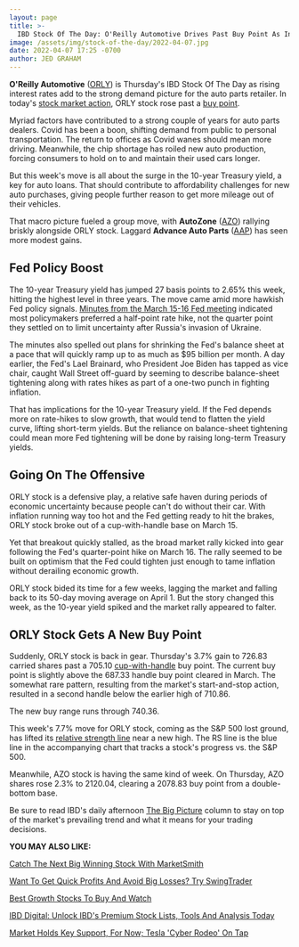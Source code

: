 ```yaml
---
layout: page
title: >-
  IBD Stock Of The Day: O'Reilly Automotive Drives Past Buy Point As Interest Rates Jump
image: /assets/img/stock-of-the-day/2022-04-07.jpg
date: 2022-04-07 17:25 -0700
author: JED GRAHAM
---
```







**O'Reilly Automotive** ([ORLY](https://research.investors.com/quote.aspx?symbol=ORLY)) is Thursday's IBD Stock Of The Day as rising interest rates add to the strong demand picture for the auto parts retailer. In today's [stock market action](https://www.investors.com/market-trend/stock-market-today/stock-market-today-market-trends-best-stocks-buy-watch/), ORLY stock rose past a [buy point](https://www.investors.com/how-to-invest/investors-corner/apple-stock-set-up-proper-buy-point-before-big-rally/).




Myriad factors have contributed to a strong couple of years for auto parts dealers. Covid has been a boon, shifting demand from public to personal transportation. The return to offices as Covid wanes should mean more driving. Meanwhile, the chip shortage has roiled new auto production, forcing consumers to hold on to and maintain their used cars longer.


But this week's move is all about the surge in the 10-year Treasury yield, a key for auto loans. That should contribute to affordability challenges for new auto purchases, giving people further reason to get more mileage out of their vehicles.


That macro picture fueled a group move, with **AutoZone** ([AZO](https://research.investors.com/quote.aspx?symbol=AZO)) rallying briskly alongside ORLY stock. Laggard **Advance Auto Parts** ([AAP](https://research.investors.com/quote.aspx?symbol=AAP)) has seen more modest gains.


Fed Policy Boost
----------------


The 10-year Treasury yield has jumped 27 basis points to 2.65% this week, hitting the highest level in three years. The move came amid more hawkish Fed policy signals. [Minutes from the March 15-16 Fed meeting](https://www.investors.com/news/economy/federal-reserve-to-shrink-balance-sheet-this-fast-nasdaq-leads-stocks-lower/) indicated most policymakers preferred a half-point rate hike, not the quarter point they settled on to limit uncertainty after Russia's invasion of Ukraine.


The minutes also spelled out plans for shrinking the Fed's balance sheet at a pace that will quickly ramp up to as much as $95 billion per month. A day earlier, the Fed's Lael Brainard, who President Joe Biden has tapped as vice chair, caught Wall Street off-guard by seeming to describe balance-sheet tightening along with rates hikes as part of a one-two punch in fighting inflation.


That has implications for the 10-year Treasury yield. If the Fed depends more on rate-hikes to slow growth, that would tend to flatten the yield curve, lifting short-term yields. But the reliance on balance-sheet tightening could mean more Fed tightening will be done by raising long-term Treasury yields.


Going On The Offensive
----------------------


ORLY stock is a defensive play, a relative safe haven during periods of economic uncertainty because people can't do without their car. With inflation running way too hot and the Fed getting ready to hit the brakes, ORLY stock broke out of a cup-with-handle base on March 15.


Yet that breakout quickly stalled, as the broad market rally kicked into gear following the Fed's quarter-point hike on March 16. The rally seemed to be built on optimism that the Fed could tighten just enough to tame inflation without derailing economic growth.


ORLY stock bided its time for a few weeks, lagging the market and falling back to its 50-day moving average on April 1. But the story changed this week, as the 10-year yield spiked and the market rally appeared to falter.


ORLY Stock Gets A New Buy Point
-------------------------------


Suddenly, ORLY stock is back in gear. Thursday's 3.7% gain to 726.83 carried shares past a 705.10 [cup-with-handle](https://www.investors.com/how-to-invest/investors-corner/the-basics-how-to-analyze-a-stocks-cup-with-handle/) buy point. The current buy point is slightly above the 687.33 handle buy point cleared in March. The somewhat rare pattern, resulting from the market's start-and-stop action, resulted in a second handle below the earlier high of 710.86.


The new buy range runs through 740.36.


This week's 7.7% move for ORLY stock, coming as the S&P 500 lost ground, has lifted its [relative strength line](https://www.investors.com/how-to-invest/investors-corner/growth-stocks-breakout-specialty-tool-relative-strength-line/) near a new high. The RS line is the blue line in the accompanying chart that tracks a stock's progress vs. the S&P 500.


Meanwhile, AZO stock is having the same kind of week. On Thursday, AZO shares rose 2.3% to 2120.04, clearing a 2078.83 buy point from a double-bottom base.


Be sure to read IBD's daily afternoon [The Big Picture](https://www.investors.com/category/market-trend/the-big-picture/) column to stay on top of the market's prevailing trend and what it means for your trading decisions.


**YOU MAY ALSO LIKE:**


[Catch The Next Big Winning Stock With MarketSmith](https://www.investors.com/product/marketsmith/?artProdLink=MarketSmith)


[Want To Get Quick Profits And Avoid Big Losses? Try SwingTrader](https://www.investors.com/product/swingtrader/?artProdLink=Swingtrader)


[Best Growth Stocks To Buy And Watch](https://www.investors.com/stock-lists/best-growth-stocks-buy-watch-ibd-stock-lists/)


[IBD Digital: Unlock IBD's Premium Stock Lists, Tools And Analysis Today](https://www.investors.com/product/ibd-digital/?artProdLink=IBD_Digital)


[Market Holds Key Support, For Now; Tesla 'Cyber Rodeo' On Tap](https://www.investors.com/market-trend/stock-market-today/dow-jones-futures-stock-market-rally-reverses-higher-tesla-austin-cyber-rodeo-looms/)




